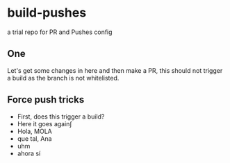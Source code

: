 # build-pushes
a trial repo for PR and Pushes config

## One
Let's get some changes in here and then make a PR, this should not trigger a build as the branch is not whitelisted.

## Force push tricks

-  First, does this trigger a build?
-  Here it goes again∫
-  Hola, MOLA
-  que tal, Ana
-  uhm
-  ahora sí
